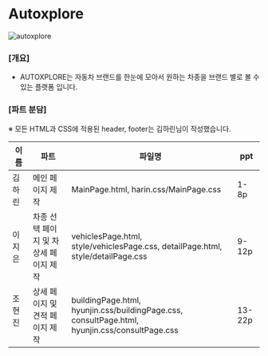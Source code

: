 # Autoxplore
![autoxplore](https://github.com/Autoxplore/Autoxplore/assets/99604087/d651dc2f-9944-4de0-b2c8-d258b26cef7d)
### [개요] <br>
+ AUTOXPLORE는 자동차 브랜드를 한눈에 모아서 원하는 차종을 브랜드 별로 볼 수 있는 플랫폼 입니다.

### [파트 분담] <br>
※ 모든 HTML과 CSS에 적용된 header, footer는 김하린님이 작성했습니다.

|이름|파트|파일명|ppt|
|---------|-------|---------|-----------|
| 김하린 |메인 페이지 제작|MainPage.html, harin.css/MainPage.css|1-8p|
| 이지은 |차종 선택 페이지 및 차 상세 페이지 제작|vehiclesPage.html, style/vehiclesPage.css, detailPage.html, style/detailPage.css|9-12p|
| 조현진  |상세 페이지 및 견적 페이지 제작|buildingPage.html, hyunjin.css/buildingPage.css, consultPage.html, hyunjin.css/consultPage.css|13-22p|

